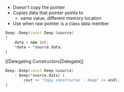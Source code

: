 - Doesn't copy the pointer
- Copies data that pointer points to
	- same value, different memory location
- Use when raw pointer is a class data member

```cpp
Deep::Deep(const Deep &source)
{
	data = new int;
	*data = *source.data;
}
```

[[Delegating Constructors|Delegate]]

```cpp
Deep::Deep(const Deep &source)
	: Deep{*source.data} {
		cout << "Copy constructor - deep" << endl;
}
```